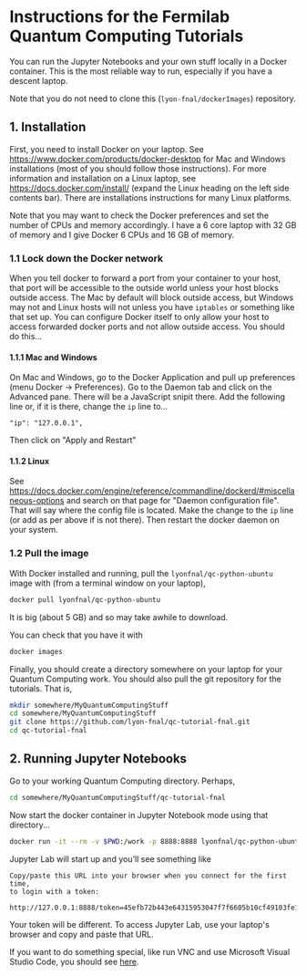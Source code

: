 # Instructions for the Fermilab Quantum Computing Tutorials

You can run the Jupyter Notebooks and your own stuff locally in a Docker container. This is the most reliable way to run, especially if you have a descent laptop.

Note that you do not need to clone this (`lyon-fnal/dockerImages`) repository.

## 1. Installation
First, you need to install Docker on your laptop. See https://www.docker.com/products/docker-desktop for Mac and Windows installations (most of you should follow those instructions). For more information and installation on a Linux laptop, see https://docs.docker.com/install/ (expand the Linux heading on the left side contents bar). There are installations instructions for many Linux platforms. 

Note that you may want to check the Docker preferences and set the number of CPUs and memory accordingly. I have a 6 core laptop with 32 GB of memory and I give Docker 6 CPUs and 16 GB of memory.

### 1.1 Lock down the Docker network

When you tell docker to forward a port from your container to your host, that port will be accessible to the outside world unless your host blocks outside access. The Mac by default will block outside access, but Windows may not and Linux hosts will not unless you have `iptables` or something like that set up. You can configure Docker itself to only allow your host to access forwarded docker ports and not allow outside access. You should do this...

#### 1.1.1 Mac and Windows
On Mac and Windows, go to the Docker Application and pull up preferences (menu Docker -> Preferences). Go to the Daemon tab and click on the Advanced pane. There will be a JavaScript snipit there. Add the following line or, if it is there, change the `ip` line to...

```
"ip": "127.0.0.1",
```

Then click on "Apply and Restart"

#### 1.1.2 Linux

See https://docs.docker.com/engine/reference/commandline/dockerd/#miscellaneous-options and search on that page for "Daemon configuration file". That will say where the config file is located. Make the change to the `ip` line (or add as per above if is not there). Then restart the docker daemon on your system. 

### 1.2 Pull the image

With Docker installed and running, pull the `lyonfnal/qc-python-ubuntu` image with (from a terminal window on your laptop),

```bash
docker pull lyonfnal/qc-python-ubuntu
```

It is big (about 5 GB) and so may take awhile to download. 

You can check that you have it with 

```bash
docker images
```
Finally, you should create a directory somewhere on your laptop for your Quantum Computing work. You should also pull the git repository for the tutorials. That is, 

```bash
mkdir somewhere/MyQuantumComputingStuff
cd somewhere/MyQuantumComputingStuff
git clone https://github.com/lyon-fnal/qc-tutorial-fnal.git
cd qc-tutorial-fnal
```

## 2. Running Jupyter Notebooks

Go to your working Quantum Computing directory. Perhaps,

```bash
cd somewhere/MyQuantumComputingStuff/qc-tutorial-fnal
```

Now start the docker container in Jupyter Notebook mode using that directory...

```bash
docker run -it --rm -v $PWD:/work -p 8888:8888 lyonfnal/qc-python-ubuntu
```

Jupyter Lab will start up and you'll see something like

```
Copy/paste this URL into your browser when you connect for the first time,
to login with a token:
        http://127.0.0.1:8888/token=45efb72b443e64315953047f7f6605b10cf49103fe1ae2d2
```

Your token will be different. To access Jupyter Lab, use your laptop's browser and copy and paste that URL.

If you want to do something special, like run VNC and use Microsoft Visual Studio Code, you should see [here](qc-python-ubuntu/README.md).